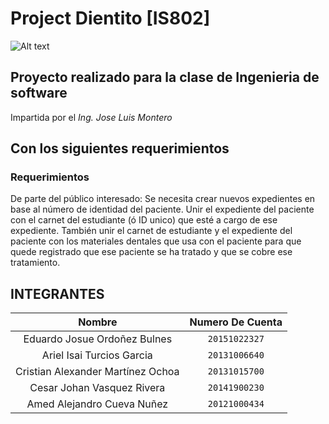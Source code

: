 # Project Dientito [IS802]

![Alt text](https://raw.githubusercontent.com/IS-UNAH/Project_Dientito-IS802/main/PNF/img/logo.png "Dientito")


## Proyecto realizado para la clase de Ingenieria de software
Impartida por el *Ing. Jose Luis Montero*

## Con los siguientes requerimientos
### Requerimientos
De parte del público interesado:
Se necesita crear nuevos expedientes en base al número de identidad del paciente.
Unir el expediente del paciente con el carnet del estudiante (ó ID unico) que esté a
cargo de ese expediente. También unir el carnet de estudiante y el expediente del
paciente con los materiales dentales que usa con el paciente para que quede
registrado que ese paciente se ha tratado y que se cobre ese tratamiento.


## **INTEGRANTES**
| Nombre | Numero De Cuenta |
|:-------------:| :-----:|
| Eduardo Josue Ordoñez Bulnes | `20151022327` |
| Ariel Isai Turcios Garcia | `20131006640` |
| Cristian Alexander Martínez Ochoa | `20131015700` |
| Cesar Johan Vasquez Rivera | `20141900230` |
| Amed Alejandro Cueva Nuñez | `20121000434` |